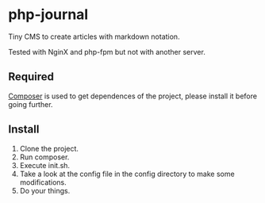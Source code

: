 # php-journal

Tiny CMS to create articles with markdown notation.

Tested with NginX and php-fpm but not with another server.

## Required

[Composer](https://getcomposer.org/) is used to get dependences of the project, please install it before going further.

## Install

1. Clone the project.
2. Run composer.
3. Execute init.sh.
4. Take a look at the config file in the config directory to make some modifications.
5. Do your things.